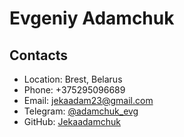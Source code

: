 # Evgeniy Adamchuk
## Contacts
* Location: Brest, Belarus
* Phone: +375295096689
* Email: [jekaadam23@gmail.com](jekaadam23@gmail.com)
* Telegram: [@adamchuk_evg](https://t.me/adamchuk_evg)
* GitHub: [Jekaadamchuk](github.com/Jekaadamchuk)



